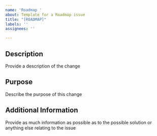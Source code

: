 ```yaml
---
name: 'Roadmap '
about: Template for a Roadmap issue
title: "[ROADMAP]"
labels: ''
assignees: ''

---
```


## Description
Provide a description of the change

## Purpose
Describe the purpose of this change

## Additional Information
Provide as much information as possible as to the possible solution or anything else relating to the issue
